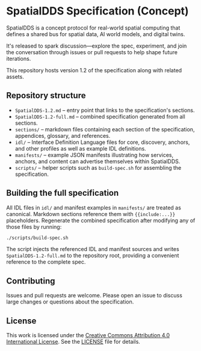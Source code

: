 # SpatialDDS Specification (Concept)

SpatialDDS is a concept protocol for real-world spatial computing that defines a shared bus for spatial data, AI world models, and digital twins.

It's released to spark discussion—explore the spec, experiment, and join the conversation through issues or pull requests to help shape future iterations.

This repository hosts version 1.2 of the specification along with related assets.

## Repository structure

- `SpatialDDS-1.2.md` – entry point that links to the specification's sections.
- `SpatialDDS-1.2-full.md` – combined specification generated from all sections.
- `sections/` – markdown files containing each section of the specification, appendices, glossary, and references.
- `idl/` – Interface Definition Language files for core, discovery, anchors, and other profiles as well as example IDL definitions.
- `manifests/` – example JSON manifests illustrating how services, anchors, and content can advertise themselves within SpatialDDS.
- `scripts/` – helper scripts such as `build-spec.sh` for assembling the specification.

## Building the full specification

All IDL files in `idl/` and manifest examples in `manifests/` are treated as canonical. Markdown sections reference them with `{{include:...}}` placeholders. Regenerate the combined specification after modifying any of those files by running:

```bash
./scripts/build-spec.sh
```

The script injects the referenced IDL and manifest sources and writes `SpatialDDS-1.2-full.md` to the repository root, providing a convenient reference to the complete spec.

## Contributing

Issues and pull requests are welcome. Please open an issue to discuss large changes or questions about the specification.

## License

This work is licensed under the [Creative Commons Attribution 4.0 International License](https://creativecommons.org/licenses/by/4.0/).
See the [LICENSE](LICENSE) file for details.

